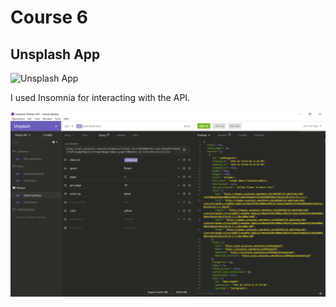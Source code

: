 # Course 6

## Unsplash App

![Unsplash App](../../../../docs/06_unsplash_app.gif)

I used Insomnia for interacting with the API.

![Insomnia](../../../../docs/06_insomnia.png)
